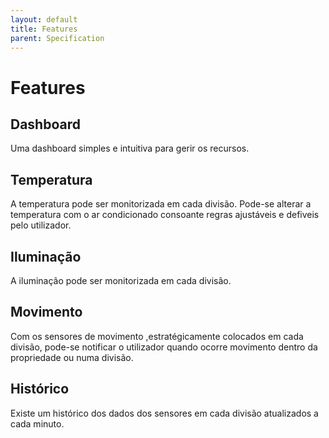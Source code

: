 ```yaml
---
layout: default
title: Features
parent: Specification
---
```


# Features

## Dashboard

Uma dashboard simples e intuitiva para gerir os recursos.

## Temperatura

A temperatura pode ser monitorizada em cada divisão. Pode-se alterar a temperatura com o ar condicionado consoante regras ajustáveis e defiveis pelo utilizador.

## Iluminação

A iluminação pode ser monitorizada em cada divisão. 

## Movimento

Com os sensores de movimento ,estratégicamente colocados em cada divisão, pode-se notificar o utilizador quando ocorre movimento dentro da propriedade ou numa divisão.

## Histórico

Existe um histórico dos dados dos sensores em cada divisão atualizados a cada minuto.
